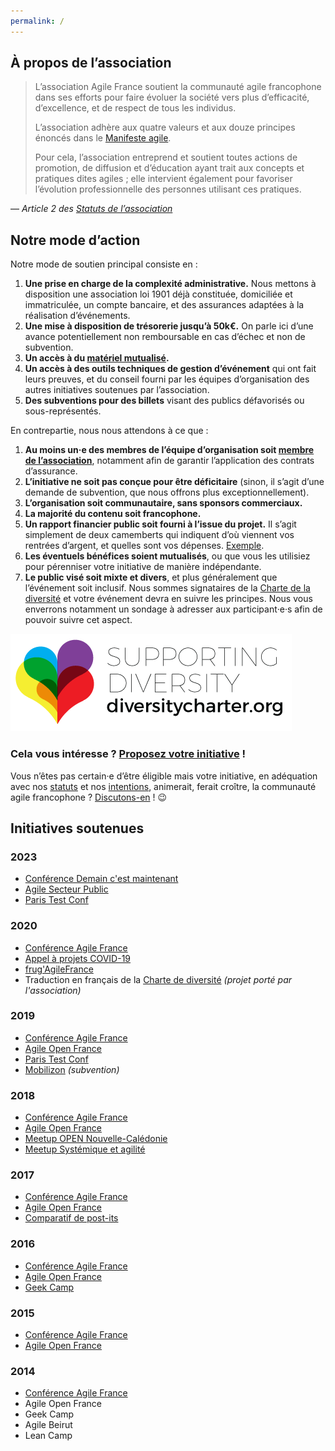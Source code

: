 ```yaml
---
permalink: /
---
```


## À propos de l’association

> L’association Agile France soutient la communauté agile francophone dans ses efforts pour faire évoluer la société vers plus d’efficacité, d’excellence, et de respect de tous les individus.
>
> L’association adhère aux quatre valeurs et aux douze principes énoncés dans le [Manifeste agile](https://agilemanifesto.org/iso/fr/manifesto.html).
>
> Pour cela, l’association entreprend et soutient toutes actions de promotion, de diffusion et d’éducation ayant trait aux concepts et pratiques dites agiles ; elle intervient également pour favoriser l’évolution professionnelle des personnes utilisant ces pratiques.

— _Article 2 des [Statuts de l’association](/statuts)_

## Notre mode d’action

Notre mode de soutien principal consiste en :

1. **Une prise en charge de la complexité administrative.** Nous mettons à disposition une association loi 1901 déjà constituée, domiciliée et immatriculée, un compte bancaire, et des assurances adaptées à la réalisation d’événements.
2. **Une mise à disposition de trésorerie jusqu’à 50k€.** On parle ici d’une avance potentiellement non remboursable en cas d’échec et non de subvention.
3. **Un accès à du [matériel mutualisé](/inventaire).**
4. **Un accès à des outils techniques de gestion d’événement** qui ont fait leurs preuves, et du conseil fourni par les équipes d’organisation des autres initiatives soutenues par l’association.
5. **Des subventions pour des billets** visant des publics défavorisés ou sous-représentés.

En contrepartie, nous nous attendons à ce que :

1. **Au moins un‧e des membres de l’équipe d’organisation soit [membre de l’association](adhesion)**, notamment afin de garantir l’application des contrats d’assurance.
2. **L’initiative ne soit pas conçue pour être déficitaire** (sinon, il s’agit d’une demande de subvention, que nous offrons plus exceptionnellement).
3. **L’organisation soit communautaire, sans sponsors commerciaux.**
4. **La majorité du contenu soit francophone.**
5. **Un rapport financier public soit fourni à l’issue du projet.** Il s’agit simplement de deux camemberts qui indiquent d’où viennent vos rentrées d’argent, et quelles sont vos dépenses. [Exemple](http://2017.conf.agile-france.org/docs/bilan-agilefrance-2017.pdf).
6. **Les éventuels bénéfices soient mutualisés**, ou que vous les utilisiez pour pérenniser votre initiative de manière indépendante.
7. **Le public visé soit mixte et divers**, et plus généralement que l’événement soit inclusif. Nous sommes signataires de la [Charte de la diversité](https://diversitycharter.org/home-fr/) et votre événement devra en suivre les principes. Nous vous enverrons notamment un sondage à adresser aux participant‧e‧s afin de pouvoir suivre cet aspect.

![Charte de la diversité](/img/diversity-charter.png)

### Cela vous intéresse ? [Proposez votre initiative](mailto:bureau@agile-france.org?subject=Soutien) !

Vous n’êtes pas certain‧e d’être éligible mais votre initiative, en adéquation avec nos [statuts](/statuts) et nos [intentions](/bureau/2022), animerait, ferait croître, la communauté agile francophone ? [Discutons-en](mailto:bureau@agile-france.org?subject=Demande) ! 😉

## Initiatives soutenues

### 2023
- [Conférence Demain c'est maintenant](https://www.demain-maintenant.fr/)
- [Agile Secteur Public](https://agilesecteurpublic.wixsite.com/agile-secteur-public)
- [Paris Test Conf](https://paristestconf.com/edition-2023/)

### 2020

- [Conférence Agile France](https://2020.conf.agile-france.org)
- [Appel à projets COVID-19](/appel-a-projets-covid-19)
- [frug'AgileFrance](https://2020.conf.agile-france.org/frug-agile-france.html)
- Traduction en français de la [Charte de diversité](https://diversitycharter.org/home-fr/) _(projet porté par l'association)_

### 2019

- [Conférence Agile France](https://2019.conf.agile-france.org)
- [Agile Open France](http://agileopenfrance.com/)
- [Paris Test Conf](https://paristestconf.com)
- [Mobilizon](https://joinmobilizon.org) _(subvention)_

### 2018

- [Conférence Agile France](https://2018.conf.agile-france.org)
- [Agile Open France](http://agileopenfrance.com/)
- [Meetup OPEN Nouvelle-Calédonie](https://www.meetup.com/fr-FR/Meetup-des-professionnels-du-numerique-en-Nouvelle-Caledonie/events/252426773/)
- [Meetup Systémique et agilité](https://www.meetup.com/fr-FR/Systemique-Agilite-dialogue-pour-transformer-lentreprise/)

### 2017

- [Conférence Agile France](https://2017.conf.agile-france.org)
- [Agile Open France](https://www.yuticket.com/association-agile-france/810a24b6-2765-400b-aacc-da609cec39be-agile-open-france-2017-aof17.html)
- [Comparatif de post-its](https://medium.com/@MattiSG/stupid-science-i-compared-23-sticky-notes-to-help-you-spare-wallet-and-planet-fc9b97d88503)

### 2016

- [Conférence Agile France](https://2016.conf.agile-france.org)
- [Agile Open France](https://www.yuticket.com/association-agile-france/61f3f1b3-9ad7-4c40-b5ca-6316b134853f-agile-open-france-2016-aof16.html)
- [Geek Camp](https://www.meetup.com/fr-FR/software-craftsmanship-bdx/events/230739321)

### 2015

- [Conférence Agile France](https://2015.conf.agile-france.org)
- [Agile Open France](https://www.yuticket.com/association-agile-france/c4513d61-5d3b-4996-8fa2-2d76462a7c52-agile-open-france-2015-aof15.html)

### 2014

- [Conférence Agile France](https://2014.conf.agile-france.org)
- Agile Open France
- Geek Camp
- Agile Beirut
- Lean Camp
